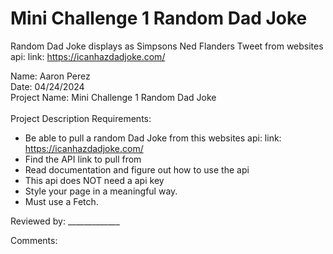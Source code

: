 # Mini Challenge 1 Random Dad Joke
 Random Dad Joke displays as Simpsons Ned Flanders Tweet from websites api: link: https://icanhazdadjoke.com/

Name: Aaron Perez <br>
Date: 04/24/2024 <br>
Project Name: Mini Challenge 1 Random Dad Joke <br>
<br>
Project Description Requirements: <br>
* Be able to pull a random Dad Joke from this websites api: link: https://icanhazdadjoke.com/ <br>
* Find the API link to pull from <br>
* Read documentation and figure out how to use the api <br>
* This api does NOT need a api key <br>
* Style your page in a meaningful way. <br>
* Must use a Fetch. <br>

Reviewed by: _____________ <br>

Comments: 

